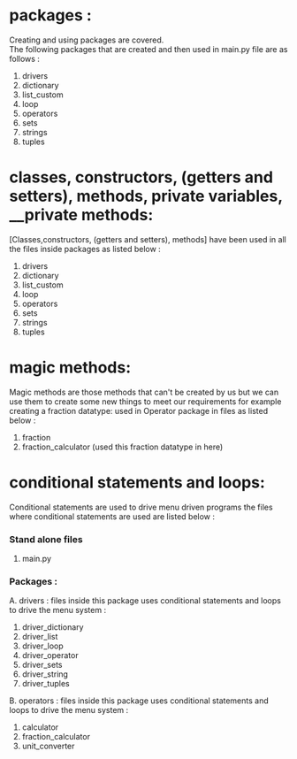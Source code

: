 # packages : 
Creating and using packages are covered.  
The following packages that are created and then used in main.py file are as follows : 
1. drivers
2. dictionary
3. list_custom
4. loop
5. operators
6. sets
7. strings
8. tuples   

# classes, constructors, (getters and setters), methods, private variables, __private methods:
[Classes,constructors, (getters and setters), methods] have been used in all the files inside packages as listed below : 
1. drivers
2. dictionary
3. list_custom
4. loop
5. operators
6. sets
7. strings
8. tuples  

# magic methods:
Magic methods are those methods that can't be created by us but we can use them to create some new things to meet our requirements for example creating a fraction datatype:
used in Operator package in files as listed below : 
1. fraction  
2. fraction_calculator (used this fraction datatype in here)

# conditional statements and loops: 
Conditional statements are used to drive menu driven programs
the files where conditional statements are used are listed below : 
### Stand alone files
1. main.py
### Packages : 
A. drivers : files inside this package uses conditional statements and loops to drive the menu system :
1. driver_dictionary
2. driver_list
3. driver_loop
4. driver_operator
5. driver_sets
6. driver_string
7. driver_tuples  
  
B. operators : files inside this package uses conditional statements and loops to drive the menu system :
1. calculator
2. fraction_calculator
3. unit_converter
 